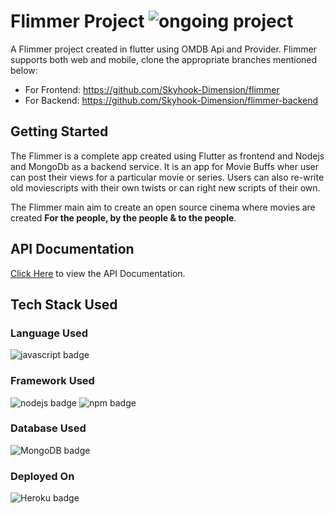 # Flimmer Project ![ongoing project](https://img.shields.io/badge/-ongoing%20project-red)
A Flimmer project created in flutter using OMDB Api and Provider. Flimmer supports both web and mobile, clone the appropriate branches mentioned below:

* For Frontend: https://github.com/Skyhook-Dimension/flimmer
* For Backend: https://github.com/Skyhook-Dimension/flimmer-backend


## Getting Started

The Flimmer is a complete app created using Flutter as frontend and Nodejs and MongoDb as a backend service. It is an app for Movie Buffs wher user can post their views for a particular movie or series. Users can also re-write old moviescripts with their own twists or can right new scripts of their own.

The Flimmer main aim to create an open source cinema where movies are created **For the people, by the people & to the people**.

## API Documentation

[Click Here](https://documenter.getpostman.com/view/13193996/TzeTJpkr) to view the API Documentation.

## Tech Stack Used
### Language Used
![javascript badge](https://img.shields.io/badge/JavaScript-323330?style=for-the-badge&logo=javascript&logoColor=F7DF1E)
### Framework Used
![nodejs badge](https://img.shields.io/badge/Node.js-43853D?style=for-the-badge&logo=node-dot-js&logoColor=white)
![npm badge](https://img.shields.io/badge/npm-CB3837?style=for-the-badge&logo=npm&logoColor=white)
### Database Used
![MongoDB badge](	https://img.shields.io/badge/MongoDB-4EA94B?style=for-the-badge&logo=mongodb&logoColor=white)
### Deployed On
![Heroku badge](https://img.shields.io/badge/Heroku-430098?style=for-the-badge&logo=heroku&logoColor=white)
